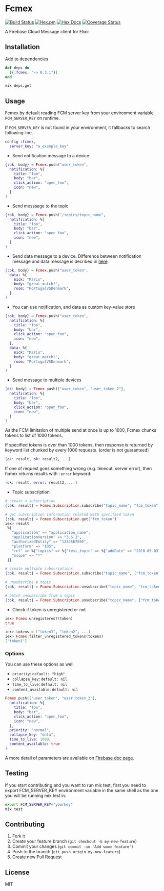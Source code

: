 # Fcmex

[![Build Status](https://travis-ci.org/shufo/fcmex.svg?branch=master)](https://travis-ci.org/shufo/fcmex)
[![Hex.pm](https://img.shields.io/hexpm/v/fcmex.svg)](https://hex.pm/packages/fcmex)
[![Hex Docs](https://img.shields.io/badge/hex-docs-9768d1.svg)](https://hexdocs.pm/fcmex)
[![Coverage Status](https://coveralls.io/repos/github/shufo/fcmex/badge.svg?branch=master)](https://coveralls.io/github/shufo/fcmex?branch=master)

A Firebase Cloud Message client for Elixir

## Installation

Add to dependencies

```elixir
def deps do
  [{:fcmex, "~> 0.3.1"}]
end
```

```bash
mix deps.get
```

## Usage

Fcmex by default reading FCM server key from your environment variable `FCM_SERVER_KEY` on runtime.

If `FCM_SERVER_KEY` is not found in your environment, it fallbacks to search following line.

```elixir
config :fcmex,
  server_key: "a_example_key"
```

* Send notification message to a device

```elixir
{:ok, body} = Fcmex.push("user_token",
  notification: %{
    title: "foo",
    body: "bar",
    click_action: "open_foo",
    icon: "new",
  }
)
```

* Send messsage to the topic

```elixir
{:ok, body} = Fcmex.push("/topics/topic_name",
  notification: %{
    title: "foo",
    body: "bar",
    click_action: "open_foo",
    icon: "new",
  }
)
```

* Send data message to a device. Difference between notification message and data message is decribed in [here](https://developers.google.com/cloud-messaging/concept-options#notifications_and_data_messages).

```elixir
{:ok, body} = Fcmex.push("user_token",
  data: %{
    nick: "Mario",
    body: "great match!",
    room: "PortugalVSDenmark",
  }
)
```

* You can use notification, and data as custom key-value store

```elixir
{:ok, body} = Fcmex.push("user_token",
  notification: %{
    title: "foo",
    body: "bar",
    click_action: "open_foo",
    icon: "new",
  },
  data: %{
    nick: "Mario",
    body: "great match!",
    room: "PortugalVSDenmark",
  }
)
```

* Send message to multiple devices

```elixir
[ok: body] = Fcmex.push(["user_token", "user_token_2"],
  notification: %{
    title: "foo",
    body: "bar",
    click_action: "open_foo",
    icon: "new",
  }
)
```

As the FCM limitation of multiple send at once is up to 1000, Fcmex chunks tokens to list of 1000 tokens.

If specified tokens is over than 1000 tokens, then response is returned by keyword list chunked by every 1000 requests. (order is not guaranteed)

```elixir
[ok: result, ok: result2, ...]
```

If one of request goes something wrong (e.g. timeout, server error), then fcmex returns results with `:error` keyword.

```elixir
[ok: result, error: result2, ...]
```

* Topic subscription

```elixir
# create a subscription
{:ok, result} = Fcmex.Subscription.subscribe("topic_name", "fcm_token")

# get subscription information related with specified token
{:ok, result} = Fcmex.Subscription.get("fcm_token")
iex> result
 %{
   "application" => "application_name",
   "applicationVersion" => "3.6.1",
   "authorizedEntity" => "1234567890",
   "platform" => "IOS",
   "rel" => %{"topics" => %{"test_topic" => %{"addDate" => "2018-05-03"}}},
   "scope" => "*"
 }}

# create multiple subscriptions
{:ok, result} = Fcmex.Subscription.subscribe("topic_name", ["fcm_token", "fcm_token2"])

# unsubscribe a topic
{:ok, result} = Fcmex.Subscription.unsubscribe("topic_name", "fcm_token")

# batch unsubscribe from a topic
{:ok, result} = Fcmex.Subscription.unsubscribe("topic_name", ["fcm_token", "fcm_token2"])
```

* Check if token is unregistered or not

```elixir
iex> Fcmex.unregistered?(token)
true

iex> tokens = ["token1", "token2", ...]
iex> Fcmex.filter_unregistered_tokens(tokens)
["token1"]
```

### Options

You can use these options as well.

* `priority`: `default: "high"`
* `collapse_key`: `default: nil`
* `time_to_live`: `default: nil`
* `content_available`: `default: nil`

```elixir
Fcmex.push(["user_token", "user_token_2"],
  notification: %{
    title: "foo",
    body: "bar",
    click_action: "open_foo",
    icon: "new",
  },
  priority: "normal",
  collapse_key: "data",
  time_to_live: 1000,
  content_available: true
)
```

A more detail of parameters are available on [Firebase doc page](https://firebase.google.com/docs/cloud-messaging/concept-options).

## Testing

If you start contributing and you want to run mix test, first you need to export FCM_SERVER_KEY environment variable in the same shell as the one you will be running mix test in.

```bash
export FCM_SERVER_KEY="yourkey"
mix test
```

## Contributing

1.  Fork it
2.  Create your feature branch (`git checkout -b my-new-feature`)
3.  Commit your changes (`git commit -am 'Add some feature'`)
4.  Push to the branch (`git push origin my-new-feature`)
5.  Create new Pull Request

## License

MIT

